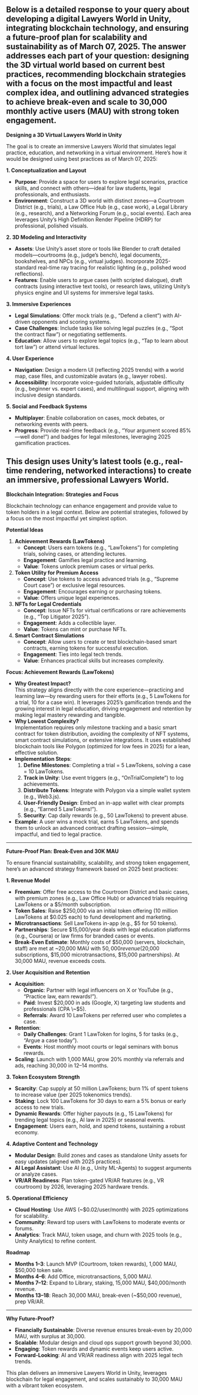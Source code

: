 Below is a detailed response to your query about developing a digital Lawyers World in Unity, integrating blockchain technology, and ensuring a future-proof plan for scalability and sustainability as of March 07, 2025\. The answer addresses each part of your question: designing the 3D virtual world based on current best practices, recommending blockchain strategies with a focus on the most impactful and least complex idea, and outlining advanced strategies to achieve break-even and scale to 30,000 monthly active users (MAU) with strong token engagement.  
---

**Designing a 3D Virtual Lawyers World in Unity**

The goal is to create an immersive Lawyers World that simulates legal practice, education, and networking in a virtual environment. Here’s how it would be designed using best practices as of March 07, 2025:

**1\. Conceptualization and Layout**

* **Purpose**: Provide a space for users to explore legal scenarios, practice skills, and connect with others—ideal for law students, legal professionals, and enthusiasts.  
* **Environment**: Construct a 3D world with distinct zones—a Courtroom District (e.g., trials), a Law Office Hub (e.g., case work), a Legal Library (e.g., research), and a Networking Forum (e.g., social events). Each area leverages Unity’s High Definition Render Pipeline (HDRP) for professional, polished visuals.

**2\. 3D Modeling and Interactivity**

* **Assets**: Use Unity’s asset store or tools like Blender to craft detailed models—courtrooms (e.g., judge’s bench), legal documents, bookshelves, and NPCs (e.g., virtual judges). Incorporate 2025-standard real-time ray tracing for realistic lighting (e.g., polished wood reflections).  
* **Features**: Enable users to argue cases (with scripted dialogue), draft contracts (using interactive text tools), or research laws, utilizing Unity’s physics engine and UI systems for immersive legal tasks.

**3\. Immersive Experiences**

* **Legal Simulations**: Offer mock trials (e.g., “Defend a client”) with AI-driven opponents and scoring systems.  
* **Case Challenges**: Include tasks like solving legal puzzles (e.g., “Spot the contract flaw”) or negotiating settlements.  
* **Education**: Allow users to explore legal topics (e.g., “Tap to learn about tort law”) or attend virtual lectures.

**4\. User Experience**

* **Navigation**: Design a modern UI (reflecting 2025 trends) with a world map, case files, and customizable avatars (e.g., lawyer robes).  
* **Accessibility**: Incorporate voice-guided tutorials, adjustable difficulty (e.g., beginner vs. expert cases), and multilingual support, aligning with inclusive design standards.

**5\. Social and Feedback Systems**

* **Multiplayer**: Enable collaboration on cases, mock debates, or networking events with peers.  
* **Progress**: Provide real-time feedback (e.g., “Your argument scored 85%—well done\!”) and badges for legal milestones, leveraging 2025 gamification practices.

This design uses Unity’s latest tools (e.g., real-time rendering, networked interactions) to create an immersive, professional Lawyers World.  
---

**Blockchain Integration: Strategies and Focus**

Blockchain technology can enhance engagement and provide value to token holders in a legal context. Below are potential strategies, followed by a focus on the most impactful yet simplest option.

**Potential Ideas**

1. **Achievement Rewards (LawTokens)**  
   * **Concept**: Users earn tokens (e.g., “LawTokens”) for completing trials, solving cases, or attending lectures.  
   * **Engagement**: Gamifies legal practice and learning.  
   * **Value**: Tokens unlock premium cases or virtual perks.  
2. **Token Utility for Premium Access**  
   * **Concept**: Use tokens to access advanced trials (e.g., “Supreme Court case”) or exclusive legal resources.  
   * **Engagement**: Encourages earning or purchasing tokens.  
   * **Value**: Offers unique legal experiences.  
3. **NFTs for Legal Credentials**  
   * **Concept**: Issue NFTs for virtual certifications or rare achievements (e.g., “Top Litigator 2025”).  
   * **Engagement**: Adds a collectible layer.  
   * **Value**: Tokens can mint or purchase NFTs.  
4. **Smart Contract Simulations**  
   * **Concept**: Allow users to create or test blockchain-based smart contracts, earning tokens for successful execution.  
   * **Engagement**: Ties into legal tech trends.  
   * **Value**: Enhances practical skills but increases complexity.

**Focus: Achievement Rewards (LawTokens)**

* **Why Greatest Impact?**  
  This strategy aligns directly with the core experience—practicing and learning law—by rewarding users for their efforts (e.g., 5 LawTokens for a trial, 10 for a case win). It leverages 2025’s gamification trends and the growing interest in legal education, driving engagement and retention by making legal mastery rewarding and tangible.  
* **Why Lowest Complexity?**  
  Implementation requires only milestone tracking and a basic smart contract for token distribution, avoiding the complexity of NFT systems, smart contract simulations, or extensive integrations. It uses established blockchain tools like Polygon (optimized for low fees in 2025\) for a lean, effective solution.  
* **Implementation Steps**:  
  1. **Define Milestones**: Completing a trial \= 5 LawTokens, solving a case \= 10 LawTokens.  
  2. **Track in Unity**: Use event triggers (e.g., “OnTrialComplete”) to log achievements.  
  3. **Distribute Tokens**: Integrate with Polygon via a simple wallet system (e.g., Web3.js).  
  4. **User-Friendly Design**: Embed an in-app wallet with clear prompts (e.g., “Earned 5 LawTokens\!”).  
  5. **Security**: Cap daily rewards (e.g., 50 LawTokens) to prevent abuse.  
* **Example**: A user wins a mock trial, earns 5 LawTokens, and spends them to unlock an advanced contract drafting session—simple, impactful, and tied to legal practice.

---

**Future-Proof Plan: Break-Even and 30K MAU**

To ensure financial sustainability, scalability, and strong token engagement, here’s an advanced strategy framework based on 2025 best practices:

**1\. Revenue Model**

* **Freemium**: Offer free access to the Courtroom District and basic cases, with premium zones (e.g., Law Office Hub) or advanced trials requiring LawTokens or a $5/month subscription.  
* **Token Sales**: Raise $250,000 via an initial token offering (10 million LawTokens at $0.025 each) to fund development and marketing.  
* **Microtransactions**: Sell LawTokens in-app (e.g., $5 for 50 tokens).  
* **Partnerships**: Secure $15,000/year deals with legal education platforms (e.g., Coursera) or law firms for branded cases or events.  
* **Break-Even Estimate**: Monthly costs of $50,000 (servers, blockchain, staff) are met at \~20,000 MAU with $50,000 revenue ($20,000 subscriptions, $15,000 microtransactions, $15,000 partnerships). At 30,000 MAU, revenue exceeds costs.

**2\. User Acquisition and Retention**

* **Acquisition**:  
  * **Organic**: Partner with legal influencers on X or YouTube (e.g., “Practice law, earn rewards\!”).  
  * **Paid**: Invest $20,000 in ads (Google, X) targeting law students and professionals (CPA \~$5).  
  * **Referrals**: Award 10 LawTokens per referred user who completes a case.  
* **Retention**:  
  * **Daily Challenges**: Grant 1 LawToken for logins, 5 for tasks (e.g., “Argue a case today”).  
  * **Events**: Host monthly moot courts or legal seminars with bonus rewards.  
* **Scaling**: Launch with 1,000 MAU, grow 20% monthly via referrals and ads, reaching 30,000 in 12–14 months.

**3\. Token Ecosystem Strength**

* **Scarcity**: Cap supply at 50 million LawTokens; burn 1% of spent tokens to increase value (per 2025 tokenomics trends).  
* **Staking**: Lock 100 LawTokens for 30 days to earn a 5% bonus or early access to new trials.  
* **Dynamic Rewards**: Offer higher payouts (e.g., 15 LawTokens) for trending legal topics (e.g., AI law in 2025\) or seasonal events.  
* **Engagement**: Users earn, hold, and spend tokens, sustaining a robust economy.

**4\. Adaptive Content and Technology**

* **Modular Design**: Build zones and cases as standalone Unity assets for easy updates (aligned with 2025 practices).  
* **AI Legal Assistant**: Use AI (e.g., Unity ML-Agents) to suggest arguments or analyze cases.  
* **VR/AR Readiness**: Plan token-gated VR/AR features (e.g., VR courtroom) by 2026, leveraging 2025 hardware trends.

**5\. Operational Efficiency**

* **Cloud Hosting**: Use AWS (\~$0.02/user/month) with 2025 optimizations for scalability.  
* **Community**: Reward top users with LawTokens to moderate events or forums.  
* **Analytics**: Track MAU, token usage, and churn with 2025 tools (e.g., Unity Analytics) to refine content.

**Roadmap**

* **Months 1–3**: Launch MVP (Courtroom, token rewards), 1,000 MAU, $50,000 token sale.  
* **Months 4–6**: Add Office, microtransactions, 5,000 MAU.  
* **Months 7–12**: Expand to Library, staking, 15,000 MAU, $40,000/month revenue.  
* **Months 13–18**: Reach 30,000 MAU, break-even (\~$50,000 revenue), prep VR/AR.

---

**Why Future-Proof?**

* **Financially Sustainable**: Diverse revenue ensures break-even by 20,000 MAU, with surplus at 30,000.  
* **Scalable**: Modular design and cloud ops support growth beyond 30,000.  
* **Engaging**: Token rewards and dynamic events keep users active.  
* **Forward-Looking**: AI and VR/AR readiness align with 2025 legal tech trends.

This plan delivers an immersive Lawyers World in Unity, leverages blockchain for legal engagement, and scales sustainably to 30,000 MAU with a vibrant token ecosystem.  
